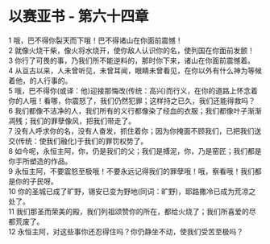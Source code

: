 # 以赛亚书 - 第六十四章
  
 1 哦，巴不得你裂天而下哦！巴不得诸山在你面前震憾！  
 2 就像火烧干柴，像火将水烧开，使你敌人认识你的名，使列国在你面前发颤！  
 3 你行了可畏的事，乃我们所不能逆料的，那时你下来，诸山在你面前震憾着。  
 4 从亘古以来，人未曾听见，未曾耳闻，眼睛未曾看见，在你以外有什么神为等候着他，的人行事的。  
 5 哦，巴不得你(或译：他)迎接那悔改(传统：高兴)而行义，在你的道路上怀念着你的人哦！看哪，你震怒了，我们仍然犯罪；这样持之已久，我们还能得救吗？  
 6 我们都像不洁净的人，我们所有的义行都像染了经血的衣服；我们都像叶子渐渐凋残；我们的罪孽像风，把我们带走了。  
 7 没有人呼求你的名，没有人奋发，抓住着你；因为你掩面不顾我们，已把我们送交(传统：使我们融化)于我们的罪罚权势了。  
 8 如今呢，永恒主阿，你，仍是我们的父；我们是搏泥，你，乃是窑匠；我们都是你手所塑造的作品。  
 9 永恒主阿，不要震怒至极哦！不要永远记得我们的罪孽哦！哦，察看哦！我们都是你的子民呀。  
 10 你的圣城已成了旷野，锡安已变为野地(同词：旷野)，耶路撒冷已成为荒凉之处了。  
 11 我们那圣而荣美的殿，我们列祖颂赞你的所在，都给火烧了；我们所喜爱的尽都荒废了。  
 12 永恒主阿，对这些事你还忍得住吗？你仍静坐不动，使我们受苦至极吗？